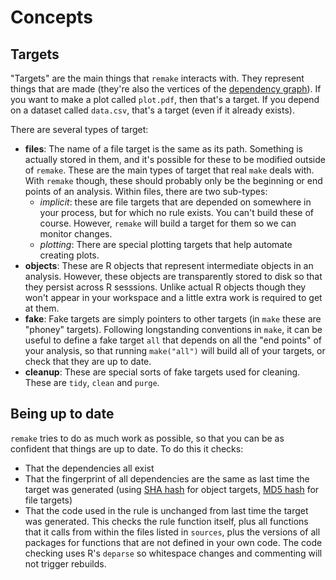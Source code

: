 # Concepts

## Targets

"Targets" are the main things that `remake` interacts with.  They represent things that are made (they're also the vertices of the [dependency graph](http://en.wikipedia.org/wiki/Dependency_graph)).  If you want to make a plot called `plot.pdf`, then that's a target.  If you depend on a dataset called `data.csv`, that's a target (even if it already exists).

There are several types of target:

* **files**: The name of a file target is the same as its path.  Something is actually stored in them, and it's possible for these to be modified outside of `remake`.  These are the main types of target that real `make` deals with.  With `remake` though, these should probably only be the beginning or end points of an analysis.  Within files, there are two sub-types:
  - *implicit*: these are file targets that are depended on somewhere in your process, but for which no rule exists.  You can't build these of course.  However, `remake` will build a target for them so we can monitor changes.
  - *plotting*: There are special plotting targets that help automate creating plots.
* **objects**: These are R objects that represent intermediate objects in an analysis.  However, these objects are transparently stored to disk so that they persist across R sesssions.  Unlike actual R objects though they won't appear in your workspace and a little extra work is required to get at them.
* **fake**: Fake targets are simply pointers to other targets (in `make` these are "phoney" targets).  Following longstanding conventions in `make`, it can be useful to define a fake target `all` that depends on all the "end points" of your analysis, so that running `make("all")` will build all of your targets, or check that they are up to date.
* **cleanup**: These are special sorts of fake targets used for cleaning.  These are `tidy`, `clean` and `purge`.

## Being up to date

`remake` tries to do as much work as possible, so that you can be as confident that things are up to date.  To do this it checks:

* That the dependencies all exist
* That the fingerprint of all dependencies are the same as last time the target was generated (using [SHA hash](http://en.wikipedia.org/wiki/SHA-1) for object targets, [MD5 hash](http://en.wikipedia.org/wiki/MD5) for file targets)
* That the code used in the rule is unchanged from last time the target was generated.  This checks the rule function itself, plus all functions that it calls from within the files listed in `sources`, plus the versions of all packages for functions that are not defined in your own code.  The code checking uses R's `deparse` so whitespace changes and commenting will not trigger rebuilds.
